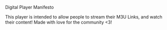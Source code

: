 Digital Player Manifesto

This player is intended to allow people to stream their M3U Links, and watch their content! Made with love for the community <3!
